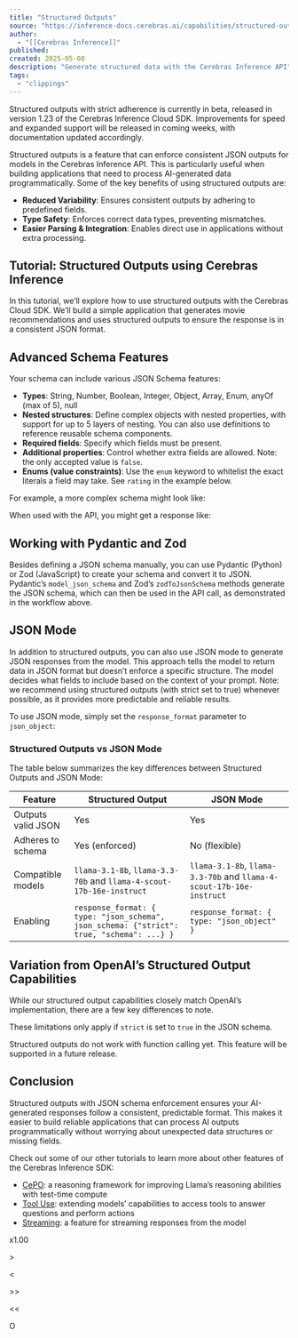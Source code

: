 ```yaml
---
title: "Structured Outputs"
source: "https://inference-docs.cerebras.ai/capabilities/structured-outputs"
author:
  - "[[Cerebras Inference]]"
published:
created: 2025-05-08
description: "Generate structured data with the Cerebras Inference API"
tags:
  - "clippings"
---
```

Structured outputs with strict adherence is currently in beta, released in version 1.23 of the Cerebras Inference Cloud SDK. Improvements for speed and expanded support will be released in coming weeks, with documentation updated accordingly.

Structured outputs is a feature that can enforce consistent JSON outputs for models in the Cerebras Inference API. This is particularly useful when building applications that need to process AI-generated data programmatically. Some of the key benefits of using structured outputs are:

- **Reduced Variability**: Ensures consistent outputs by adhering to predefined fields.
- **Type Safety**: Enforces correct data types, preventing mismatches.
- **Easier Parsing & Integration**: Enables direct use in applications without extra processing.

## Tutorial: Structured Outputs using Cerebras Inference

In this tutorial, we’ll explore how to use structured outputs with the Cerebras Cloud SDK. We’ll build a simple application that generates movie recommendations and uses structured outputs to ensure the response is in a consistent JSON format.

## Advanced Schema Features

Your schema can include various JSON Schema features:

- **Types**: String, Number, Boolean, Integer, Object, Array, Enum, anyOf (max of 5), null
- **Nested structures**: Define complex objects with nested properties, with support for up to 5 layers of nesting. You can also use definitions to reference reusable schema components.
- **Required fields**: Specify which fields must be present.
- **Additional properties**: Control whether extra fields are allowed. Note: the only accepted value is `false`.
- **Enums (value constraints)**: Use the `enum` keyword to whitelist the exact literals a field may take. See `rating` in the example below.

For example, a more complex schema might look like:

When used with the API, you might get a response like:

## Working with Pydantic and Zod

Besides defining a JSON schema manually, you can use Pydantic (Python) or Zod (JavaScript) to create your schema and convert it to JSON. Pydantic’s `model_json_schema` and Zod’s `zodToJsonSchema` methods generate the JSON schema, which can then be used in the API call, as demonstrated in the workflow above.

## JSON Mode

In addition to structured outputs, you can also use JSON mode to generate JSON responses from the model. This approach tells the model to return data in JSON format but doesn’t enforce a specific structure. The model decides what fields to include based on the context of your prompt. Note: we recommend using structured outputs (with strict set to true) whenever possible, as it provides more predictable and reliable results.

To use JSON mode, simply set the `response_format` parameter to `json_object`:

### Structured Outputs vs JSON Mode

The table below summarizes the key differences between Structured Outputs and JSON Mode:

| Feature | Structured Output | JSON Mode |
| --- | --- | --- |
| Outputs valid JSON | Yes | Yes |
| Adheres to schema | Yes (enforced) | No (flexible) |
| Compatible models | `llama-3.1-8b`, `llama-3.3-70b` and `llama-4-scout-17b-16e-instruct` | `llama-3.1-8b`, `llama-3.3-70b` and `llama-4-scout-17b-16e-instruct` |
| Enabling | `response_format: { type: "json_schema", json_schema: {"strict": true, "schema": ...} }` | `response_format: { type: "json_object" }` |

## Variation from OpenAI’s Structured Output Capabilities

While our structured output capabilities closely match OpenAI’s implementation, there are a few key differences to note.

These limitations only apply if `strict` is set to `true` in the JSON schema.

Structured outputs do not work with function calling yet. This feature will be supported in a future release.

## Conclusion

Structured outputs with JSON schema enforcement ensures your AI-generated responses follow a consistent, predictable format. This makes it easier to build reliable applications that can process AI outputs programmatically without worrying about unexpected data structures or missing fields.

Check out some of our other tutorials to learn more about other features of the Cerebras Inference SDK:

- [CePO](https://inference-docs.cerebras.ai/capabilities/cepo): a reasoning framework for improving Llama’s reasoning abilities with test-time compute
- [Tool Use](https://inference-docs.cerebras.ai/capabilities/tool-use): extending models’ capabilities to access tools to answer questions and perform actions
- [Streaming](https://inference-docs.cerebras.ai/capabilities/streaming): a feature for streaming responses from the model

x1.00

\>

<

\>>

<<

O